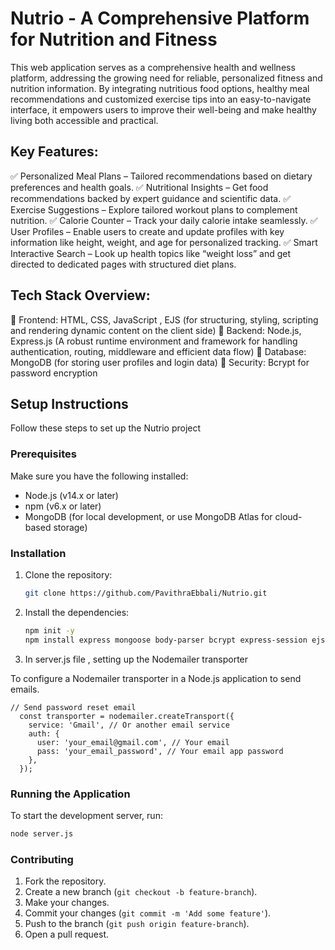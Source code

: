 # Nutrio - A Comprehensive Platform for Nutrition and Fitness

This web application serves as a comprehensive health and wellness platform, addressing the growing need for reliable,
personalized fitness and nutrition information. By integrating nutritious food options, healthy meal recommendations
and customized exercise tips into an easy-to-navigate interface, it empowers users to improve their well-being 
and make healthy living both accessible and practical.

## Key Features:
✅ Personalized Meal Plans – Tailored recommendations based on dietary preferences and health goals.
✅ Nutritional Insights – Get food recommendations backed by expert guidance and scientific data.
✅ Exercise Suggestions – Explore tailored workout plans to complement nutrition.
✅ Calorie Counter – Track your daily calorie intake seamlessly.
✅ User Profiles – Enable users to create and update profiles with key information like height, weight, and age for personalized tracking.
✅ Smart Interactive Search – Look up health topics like “weight loss” and get directed to dedicated pages with structured diet plans.

## Tech Stack Overview:
💠 Frontend: HTML, CSS, JavaScript , EJS (for structuring, styling, scripting and rendering dynamic content on the client side)
💠 Backend: Node.js, Express.js (A robust runtime environment and framework for handling authentication, routing, middleware and efficient data flow)
💠 Database: MongoDB (for storing user profiles and login data)
💠 Security: Bcrypt for password encryption

## Setup Instructions

Follow these steps to set up the Nutrio project

### Prerequisites

Make sure you have the following installed:

- Node.js (v14.x or later)
- npm (v6.x or later)
- MongoDB (for local development, or use MongoDB Atlas for cloud-based storage)
  
 ### Installation

1. Clone the repository:
   ```sh
   git clone https://github.com/PavithraEbbali/Nutrio.git
   ```
2. Install the dependencies:
   ```bash
   npm init -y
   npm install express mongoose body-parser bcrypt express-session ejs
   ```

3. In server.js file , setting up the Nodemailer transporter

To configure a Nodemailer transporter in a Node.js application to send emails.

```
// Send password reset email
  const transporter = nodemailer.createTransport({
    service: 'Gmail', // Or another email service
    auth: {
      user: 'your_email@gmail.com', // Your email
      pass: 'your_email_password', // Your email app password
    },
  });

```

 ### Running the Application

To start the development server, run:

```sh
node server.js
```
### Contributing

1. Fork the repository.
2. Create a new branch (`git checkout -b feature-branch`).
3. Make your changes.
4. Commit your changes (`git commit -m 'Add some feature'`).
5. Push to the branch (`git push origin feature-branch`).
6. Open a pull request.
